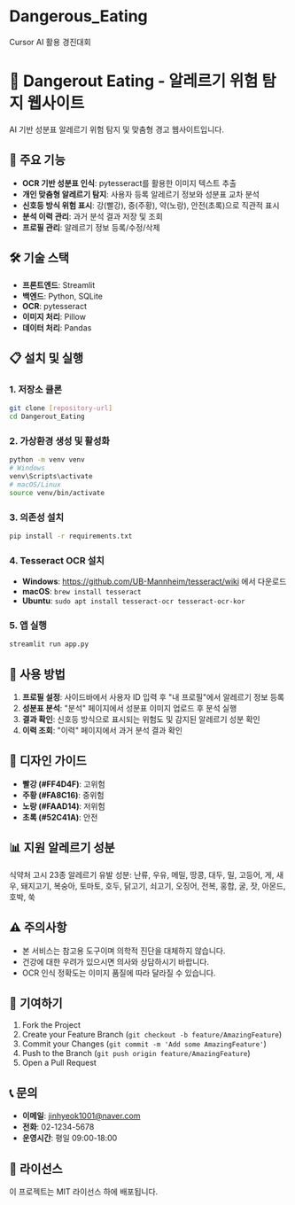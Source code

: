 # Dangerous_Eating
Cursor AI 활용 경진대회

# 🚨 Dangerout Eating - 알레르기 위험 탐지 웹사이트

AI 기반 성분표 알레르기 위험 탐지 및 맞춤형 경고 웹사이트입니다.

## 🎯 주요 기능

- **OCR 기반 성분표 인식**: pytesseract를 활용한 이미지 텍스트 추출
- **개인 맞춤형 알레르기 탐지**: 사용자 등록 알레르기 정보와 성분표 교차 분석
- **신호등 방식 위험 표시**: 강(빨강), 중(주황), 약(노랑), 안전(초록)으로 직관적 표시
- **분석 이력 관리**: 과거 분석 결과 저장 및 조회
- **프로필 관리**: 알레르기 정보 등록/수정/삭제

## 🛠 기술 스택

- **프론트엔드**: Streamlit
- **백엔드**: Python, SQLite
- **OCR**: pytesseract
- **이미지 처리**: Pillow
- **데이터 처리**: Pandas

## 📋 설치 및 실행

### 1. 저장소 클론
```bash
git clone [repository-url]
cd Dangerout_Eating
```

### 2. 가상환경 생성 및 활성화
```bash
python -m venv venv
# Windows
venv\Scripts\activate
# macOS/Linux
source venv/bin/activate
```

### 3. 의존성 설치
```bash
pip install -r requirements.txt
```

### 4. Tesseract OCR 설치
- **Windows**: https://github.com/UB-Mannheim/tesseract/wiki 에서 다운로드
- **macOS**: `brew install tesseract`
- **Ubuntu**: `sudo apt install tesseract-ocr tesseract-ocr-kor`

### 5. 앱 실행
```bash
streamlit run app.py
```

## 📱 사용 방법

1. **프로필 설정**: 사이드바에서 사용자 ID 입력 후 "내 프로필"에서 알레르기 정보 등록
2. **성분표 분석**: "분석" 페이지에서 성분표 이미지 업로드 후 분석 실행
3. **결과 확인**: 신호등 방식으로 표시되는 위험도 및 감지된 알레르기 성분 확인
4. **이력 조회**: "이력" 페이지에서 과거 분석 결과 확인

## 🎨 디자인 가이드

- **빨강 (#FF4D4F)**: 고위험
- **주황 (#FA8C16)**: 중위험  
- **노랑 (#FAAD14)**: 저위험
- **초록 (#52C41A)**: 안전

## 📊 지원 알레르기 성분

식약처 고시 23종 알레르기 유발 성분:
난류, 우유, 메밀, 땅콩, 대두, 밀, 고등어, 게, 새우, 돼지고기, 복숭아, 토마토, 호두, 닭고기, 쇠고기, 오징어, 전복, 홍합, 굴, 잣, 아몬드, 호박, 쑥

## ⚠️ 주의사항

- 본 서비스는 참고용 도구이며 의학적 진단을 대체하지 않습니다.
- 건강에 대한 우려가 있으시면 의사와 상담하시기 바랍니다.
- OCR 인식 정확도는 이미지 품질에 따라 달라질 수 있습니다.

## 🤝 기여하기

1. Fork the Project
2. Create your Feature Branch (`git checkout -b feature/AmazingFeature`)
3. Commit your Changes (`git commit -m 'Add some AmazingFeature'`)
4. Push to the Branch (`git push origin feature/AmazingFeature`)
5. Open a Pull Request

## 📞 문의

- **이메일**: jinhyeok1001@naver.com
- **전화**: 02-1234-5678
- **운영시간**: 평일 09:00-18:00

## 📄 라이선스

이 프로젝트는 MIT 라이선스 하에 배포됩니다.
